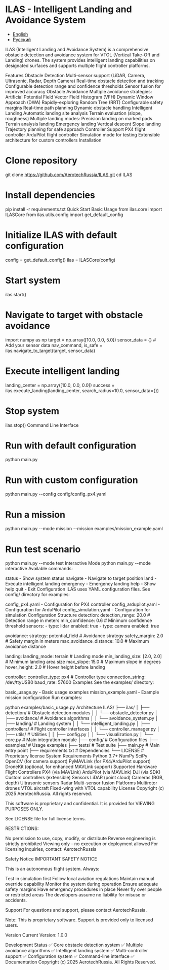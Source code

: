 # ILAS - Intelligent Landing and Avoidance System


- [English](README_EN.md)
- [Русский](README_RU.md)

ILAS (Intelligent Landing and Avoidance System) is a comprehensive obstacle detection and avoidance system for VTOL (Vertical Take-Off and Landing) drones. The system provides intelligent landing capabilities on designated surfaces and supports multiple flight controller platforms.

Features
Obstacle Detection
Multi-sensor support (LiDAR, Camera, Ultrasonic, Radar, Depth Camera)
Real-time obstacle detection and tracking
Configurable detection range and confidence thresholds
Sensor fusion for improved accuracy
Obstacle Avoidance
Multiple avoidance strategies:
Artificial Potential Field
Vector Field Histogram (VFH)
Dynamic Window Approach (DWA)
Rapidly-exploring Random Tree (RRT)
Configurable safety margins
Real-time path planning
Dynamic obstacle handling
Intelligent Landing
Automatic landing site analysis
Terrain evaluation (slope, roughness)
Multiple landing modes:
Precision landing on marked pads
Terrain analysis landing
Emergency landing
Vertical descent
Slope landing
Trajectory planning for safe approach
Controller Support
PX4 flight controller
ArduPilot flight controller
Simulation mode for testing
Extensible architecture for custom controllers
Installation
# Clone repository
git clone https://github.com/AerotechRussia/ILAS.git
cd ILAS

# Install dependencies
pip install -r requirements.txt
Quick Start
Basic Usage
from ilas.core import ILASCore
from ilas.utils.config import get_default_config

# Initialize ILAS with default configuration
config = get_default_config()
ilas = ILASCore(config)

# Start system
ilas.start()

# Navigate to target with obstacle avoidance
import numpy as np
target = np.array([10.0, 0.0, 5.0])
sensor_data = {}  # Add your sensor data
nav_command, is_safe = ilas.navigate_to_target(target, sensor_data)

# Execute intelligent landing
landing_center = np.array([10.0, 0.0, 0.0])
success = ilas.execute_landing(landing_center, search_radius=10.0, sensor_data={})

# Stop system
ilas.stop()
Command Line Interface
# Run with default configuration
python main.py

# Run with custom configuration
python main.py --config config/config_px4.yaml

# Run a mission
python main.py --mode mission --mission examples/mission_example.yaml

# Run test scenario
python main.py --mode test
Interactive Mode
python main.py --mode interactive
Available commands:

status - Show system status
navigate - Navigate to target position
land - Execute intelligent landing
emergency - Emergency landing
help - Show help
quit - Exit
Configuration
ILAS uses YAML configuration files. See config/ directory for examples:

config_px4.yaml - Configuration for PX4 controller
config_ardupilot.yaml - Configuration for ArduPilot
config_simulation.yaml - Configuration for simulation
Configuration Structure
detection:
  detection_range: 20.0        # Detection range in meters
  min_confidence: 0.6           # Minimum confidence threshold
  sensors:
    - type: lidar
      enabled: true
    - type: camera
      enabled: true

avoidance:
  strategy: potential_field     # Avoidance strategy
  safety_margin: 2.0            # Safety margin in meters
  max_avoidance_distance: 10.0  # Maximum avoidance distance

landing:
  landing_mode: terrain         # Landing mode
  min_landing_size: [2.0, 2.0]  # Minimum landing area size
  max_slope: 15.0               # Maximum slope in degrees
  hover_height: 2.0             # Hover height before landing

controller:
  controller_type: px4          # Controller type
  connection_string: /dev/ttyUSB0
  baud_rate: 57600
Examples
See the examples/ directory:

basic_usage.py - Basic usage examples
mission_example.yaml - Example mission configuration
Run examples:

python examples/basic_usage.py
Architecture
ILAS/
├── ilas/
│   ├── detection/           # Obstacle detection modules
│   │   └── obstacle_detector.py
│   ├── avoidance/           # Avoidance algorithms
│   │   └── avoidance_system.py
│   ├── landing/             # Landing system
│   │   └── intelligent_landing.py
│   ├── controllers/         # Flight controller interfaces
│   │   └── controller_manager.py
│   ├── utils/               # Utilities
│   │   ├── config.py
│   │   └── visualization.py
│   └── core.py              # Main integration module
├── config/                  # Configuration files
├── examples/                # Usage examples
├── tests/                   # Test suite
├── main.py                  # Main entry point
├── requirements.txt         # Dependencies
└── LICENSE                  # Proprietary license
System Requirements
Python 3.7+
NumPy
SciPy
OpenCV (for camera support)
PyMAVLink (for PX4/ArduPilot support)
DroneKit (optional, for enhanced MAVLink support)
Supported Hardware
Flight Controllers
PX4 (via MAVLink)
ArduPilot (via MAVLink)
DJI (via SDK)
Custom controllers (extensible)
Sensors
LiDAR (point cloud)
Cameras (RGB, depth)
Ultrasonic sensors
Radar
Multi-sensor fusion
Platforms
Multirotor drones
VTOL aircraft
Fixed-wing with VTOL capability
License
Copyright (c) 2025 AerotechRussia. All rights reserved.

This software is proprietary and confidential. It is provided for VIEWING PURPOSES ONLY.

See LICENSE file for full license terms.

RESTRICTIONS:

No permission to use, copy, modify, or distribute
Reverse engineering is strictly prohibited
Viewing only - no execution or deployment allowed
For licensing inquiries, contact: AerotechRussia

Safety Notice
IMPORTANT SAFETY NOTICE

This is an autonomous flight system. Always:

Test in simulation first
Follow local aviation regulations
Maintain manual override capability
Monitor the system during operation
Ensure adequate safety margins
Have emergency procedures in place
Never fly over people or restricted areas
The developers assume no liability for misuse or accidents.

Support
For questions and support, please contact AerotechRussia.

Note: This is proprietary software. Support is provided only to licensed users.

Version
Current Version: 1.0.0

Development Status
✅ Core obstacle detection system
✅ Multiple avoidance algorithms
✅ Intelligent landing system
✅ Multi-controller support
✅ Configuration system
✅ Command-line interface
✅ Documentation
Copyright (c) 2025 AerotechRussia. All Rights Reserved.
